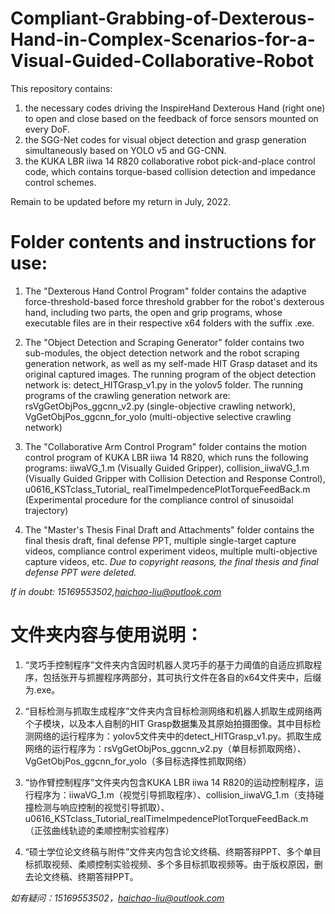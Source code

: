 # Compliant-Grabbing-of-Dexterous-Hand-in-Complex-Scenarios-for-a-Visual-Guided-Collaborative-Robot
This repository contains: 
1. the necessary codes driving the InspireHand Dexterous Hand (right one) to open and close based on the feedback of force sensors mounted on every DoF.
2. the SGG-Net codes for visual object detection and grasp generation simultaneously based on YOLO v5 and GG-CNN.
3. the KUKA LBR iiwa 14 R820 collaborative robot pick-and-place control code, which contains torque-based collision detection and impedance control schemes.

Remain to be updated before my return in July, 2022.

# Folder contents and instructions for use:

1. The "Dexterous Hand Control Program" folder contains the adaptive force-threshold-based force threshold grabber for the robot's dexterous hand, including two parts, the open and grip programs, whose executable files are in their respective x64 folders with the suffix .exe.

2. The "Object Detection and Scraping Generator" folder contains two sub-modules, the object detection network and the robot scraping generation network, as well as my self-made HIT Grasp dataset and its original captured images. The running program of the object detection network is: detect_HITGrasp_v1.py in the yolov5 folder. The running programs of the crawling generation network are: rsVgGetObjPos_ggcnn_v2.py (single-objective crawling network), VgGetObjPos_ggcnn_for_yolo (multi-objective selective crawling network)

3. The "Collaborative Arm Control Program" folder contains the motion control program of KUKA LBR iiwa 14 R820, which runs the following programs: iiwaVG_1.m (Visually Guided Gripper), collision_iiwaVG_1.m (Visually Guided Gripper with Collision Detection and Response Control), u0616_KSTclass_Tutorial_ realTimeImpedencePlotTorqueFeedBack.m (Experimental procedure for the compliance control of sinusoidal trajectory)

4. The "Master's Thesis Final Draft and Attachments" folder contains the final thesis draft, final defense PPT, multiple single-target capture videos, compliance control experiment videos, multiple multi-objective capture videos, etc. *Due to copyright reasons, the final thesis and final defense PPT were deleted.*

*If in doubt: 15169553502,haichao-liu@outlook.com*

# 文件夹内容与使用说明：

1. “灵巧手控制程序”文件夹内含因时机器人灵巧手的基于力阈值的自适应抓取程序，包括张开与抓握程序两部分，其可执行文件在各自的x64文件夹中，后缀为.exe。

2. “目标检测与抓取生成程序”文件夹内含目标检测网络和机器人抓取生成网络两个子模块，以及本人自制的HIT Grasp数据集及其原始拍摄图像。其中目标检测网络的运行程序为：yolov5文件夹中的detect_HITGrasp_v1.py。抓取生成网络的运行程序为：rsVgGetObjPos_ggcnn_v2.py（单目标抓取网络）、VgGetObjPos_ggcnn_for_yolo（多目标选择性抓取网络）

3. “协作臂控制程序”文件夹内包含KUKA LBR iiwa 14 R820的运动控制程序，运行程序为：iiwaVG_1.m（视觉引导抓取程序）、collision_iiwaVG_1.m（支持碰撞检测与响应控制的视觉引导抓取）、u0616_KSTclass_Tutorial_realTimeImpedencePlotTorqueFeedBack.m（正弦曲线轨迹的柔顺控制实验程序）

4. “硕士学位论文终稿与附件”文件夹内包含论文终稿、终期答辩PPT、多个单目标抓取视频、柔顺控制实验视频、多个多目标抓取视频等。由于版权原因，删去论文终稿、终期答辩PPT。

*如有疑问：15169553502，haichao-liu@outlook.com*
